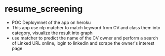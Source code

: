 # resume_screening

- POC Deploymnet of the app on heroku
- This app use nlp matcher to match keyword from CV and class them into category, visualize the result into graph
- use matcher to predict the name of the CV owner and perform a search of Linked URL online, login to linkedin and scrape the owner's interest page
